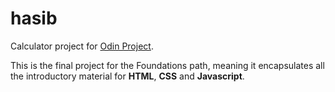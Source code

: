 # hasib
Calculator project for [Odin Project](https://www.theodinproject.com/paths/foundations/courses/foundations/lessons/calculator). 

This is the final project for the Foundations path, meaning it encapsulates all the introductory material for **HTML**, **CSS** and **Javascript**.
